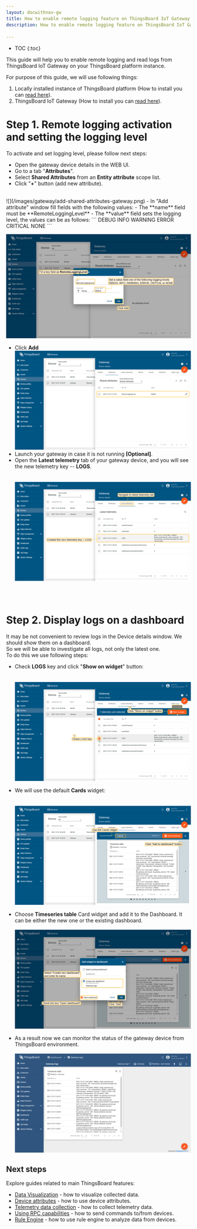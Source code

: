 ```yaml
---
layout: docwithnav-gw
title: How to enable remote logging feature on ThingsBoard IoT Gateway
description: How to enable remote logging feature on ThingsBoard IoT Gateway

---
```


* TOC
{:toc}

This guide will help you to enable remote logging and read logs from ThingsBoard IoT Gateway on your ThingsBoard platform instance.  

For purpose of this guide, we will use following things:
1. Locally installed instance of ThingsBoard platform (How to install you can [read here](/docs/user-guide/install/installation-options/)).
2. ThingsBoard IoT Gateway (How to install you can [read here](/docs/iot-gateway/installation/)).

# Step 1. Remote logging activation and setting the logging level

To activate and set logging level, please follow next steps:  
   
 - Open the gateway device details in the WEB UI.  
 - Go to a tab "**Attributes**".  
 - Select **Shared Attributes** from an **Entity attribute** scope list.  
 - Click "**+**" button (add new attribute).  
 <br>
  ![](/images/gateway/add-shared-attributes-gateway.png)
 - In "Add attribute" window fill fields with the following values: 
    - The **name** field must be **RemoteLoggingLevel**
    - The **value** field sets the logging level, the values can be as follows:
 ```
 DEBUG
 INFO
 WARNING
 ERROR
 CRITICAL
 NONE
```
  
  ![](/images/gateway/add-remote-logging-level-attribute-1.png)
 - Click **Add**
  ![](/images/gateway/add-remote-logging-level-attribute-2.png)
 - Launch your gateway in case it is not running **[Optional]**.  
 - Open the **Latest telemetry** tab of your gateway device, and you will see the new telemetry key -- **LOGS**.  
  <br><br>
  ![](/images/gateway/logs-telemetry.png)
  <br>
  <br>
  
# Step 2. Display logs on a dashboard

It may be not convenient to review logs in the Device details window. We should show them on a dashboard.  
So we will be able to investigate all logs, not only the latest one.  
To do this we use following steps:
  
  - Check **LOGS** key and click "**Show on widget**" button:  
  <br><br>
  ![](/images/gateway/show-logs-on-widget.png)
 
  - We will use the default **Cards** widget:  
  <br><br>
  ![](/images/gateway/add-logs-to-dashboard.png)
    
  - Choose **Timeseries table** Card widget and add it to the Dashboard. It can be either the new one or the existing dashboard.
  <br><br>
  ![](/images/gateway/create-new-dashboard-for-logs.png)
  
  - As a result now we can monitor the status of the gateway device from ThingsBoard environment.
  <br><br>
  ![](/images/gateway/logs-dashboard.png) 

## Next steps

Explore guides related to main ThingsBoard features:

 - [Data Visualization](/docs/user-guide/visualization/) - how to visualize collected data.
 - [Device attributes](/docs/user-guide/attributes/) - how to use device attributes.
 - [Telemetry data collection](/docs/user-guide/telemetry/) - how to collect telemetry data.
 - [Using RPC capabilities](/docs/user-guide/rpc/) - how to send commands to/from devices.
 - [Rule Engine](/docs/user-guide/rule-engine/) - how to use rule engine to analyze data from devices.
